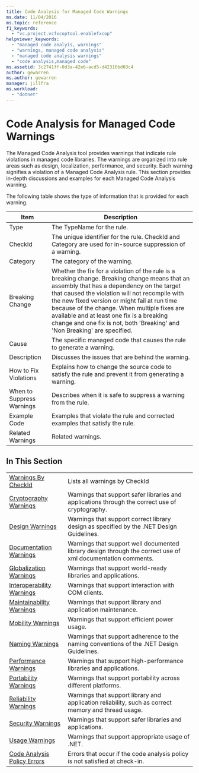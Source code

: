 ```yaml
---
title: Code Analysis for Managed Code Warnings
ms.date: 11/04/2016
ms.topic: reference
f1_keywords:
  - "vc.project.vcfxcoptool.enablefxcop"
helpviewer_keywords:
  - "managed code analyis, warnings"
  - "warnings, managed code analysis"
  - "managed code analysis warnings"
  - "code analysis,managed code"
ms.assetid: 3c2741ff-0d3a-42e6-acd5-d42310bd03c4
author: gewarren
ms.author: gewarren
manager: jillfra
ms.workload:
  - "dotnet"
---
```

# Code Analysis for Managed Code Warnings
The Managed Code Analysis tool provides warnings that indicate rule violations in managed code libraries. The warnings are organized into rule areas such as design, localization, performance, and security. Each warning signifies a violation of a Managed Code Analysis rule. This section provides in-depth discussions and examples for each Managed Code Analysis warning.

 The following table shows the type of information that is provided for each warning.

|Item|Description|
|----------|-----------------|
|Type|The TypeName for the rule.|
|CheckId|The unique identifier for the rule. CheckId and Category are used for in-source suppression of a warning.|
|Category|The category of the warning.|
|Breaking Change|Whether the fix for a violation of the rule is a breaking change. Breaking change means that an assembly that has a dependency on the target that caused the violation will not recompile with the new fixed version or might fail at run time because of the change. When multiple fixes are available and at least one fix is a breaking change and one fix is not, both 'Breaking' and 'Non Breaking' are specified.|
|Cause|The specific managed code that causes the rule to generate a warning.|
|Description|Discusses the issues that are behind the warning.|
|How to Fix Violations|Explains how to change the source code to satisfy the rule and prevent it from generating a warning.|
|When to Suppress Warnings|Describes when it is safe to suppress a warning from the rule.|
|Example Code|Examples that violate the rule and corrected examples that satisfy the rule.|
|Related Warnings|Related warnings.|

## In This Section

|||
|-|-|
|[Warnings By CheckId](../code-quality/code-analysis-warnings-for-managed-code-by-checkid.md)|Lists all warnings by CheckId|
|[Cryptography Warnings](../code-quality/cryptography-warnings.md)|Warnings that support safer libraries and applications through the correct use of cryptography.|
|[Design Warnings](../code-quality/design-warnings.md)|Warnings that support correct library design as specified by the .NET Design Guidelines.|
|[Documentation Warnings](../code-quality/documentation-warnings.md)|Warnings that support well documented library design through the correct use of xml documentation comments.|
|[Globalization Warnings](../code-quality/globalization-warnings.md)|Warnings that support world-ready libraries and applications.|
|[Interoperability Warnings](../code-quality/interoperability-warnings.md)|Warnings that support interaction with COM clients.|
|[Maintainability Warnings](../code-quality/maintainability-warnings.md)|Warnings that support library and application maintenance.|
|[Mobility Warnings](../code-quality/mobility-warnings.md)|Warnings that support efficient power usage.|
|[Naming Warnings](../code-quality/naming-warnings.md)|Warnings that support adherence to the naming conventions of the .NET Design Guidelines.|
|[Performance Warnings](../code-quality/performance-warnings.md)|Warnings that support high-performance libraries and applications.|
|[Portability Warnings](../code-quality/portability-warnings.md)|Warnings that support portability across different platforms.|
|[Reliability Warnings](../code-quality/reliability-warnings.md)|Warnings that support library and application reliability, such as correct memory and thread usage.|
|[Security Warnings](../code-quality/security-warnings.md)|Warnings that support safer libraries and applications.|
|[Usage Warnings](../code-quality/usage-warnings.md)|Warnings that support appropriate usage of .NET.|
|[Code Analysis Policy Errors](../code-quality/code-analysis-policy-errors.md)|Errors that occur if the code analysis policy is not satisfied at check-in.|